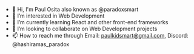 - 👋 Hi, I'm Paul Osita also known as @paradoxsmart
- 👀 I’m interested in Web Development
- 🌱 I’m currently learning React and other front-end frameworks
- 💞️ I’m looking to collaborate on Web Development projects
- 📫 How to reach me through Email: paulkidsmart@gmail.com, Discord: @hashiramas_paradox

<!---
paradoxsmart/paradoxsmart is a ✨ special ✨ repository because its `README.md` (this file) appears on your GitHub profile.
You can click the Preview link to take a look at your changes.
--->
